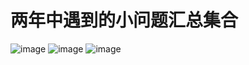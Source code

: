 # 两年中遇到的小问题汇总集合
![image](https://user-images.githubusercontent.com/17775798/173532961-3d9f5ae9-5e13-4bef-990b-eb9a58abe66b.png)
![image](https://user-images.githubusercontent.com/17775798/173532983-00195090-9371-48ff-a2a4-9cb248c1cebd.png)
![image](https://user-images.githubusercontent.com/17775798/173533034-a6bc5552-0637-4526-b5fa-2d66423b39a0.png)

